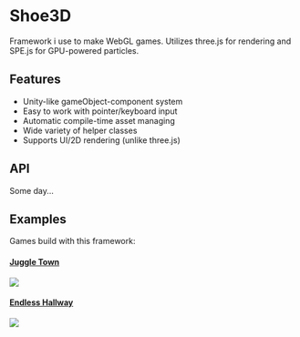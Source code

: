 # Shoe3D

Framework i use to make WebGL games. Utilizes three.js for rendering and SPE.js for GPU-powered particles.

## Features

* Unity-like gameObject-component system
* Easy to work with pointer/keyboard input
* Automatic compile-time asset managing 
* Wide variety of helper classes
* Supports UI/2D rendering (unlike three.js)

## API

Some day...

## Examples

Games build with this framework:


#### [Juggle Town](https://www.youtube.com/watch?v=q-AoEeA231w&feature=youtu.be)
![](http://shodiev.ru/games/juggletown/thumb.png)

#### [Endless Hallway](https://www.youtube.com/watch?v=ZS5KA8Joz70)
![](http://shodiev.ru/games/endlesshallway/thumb.png)
